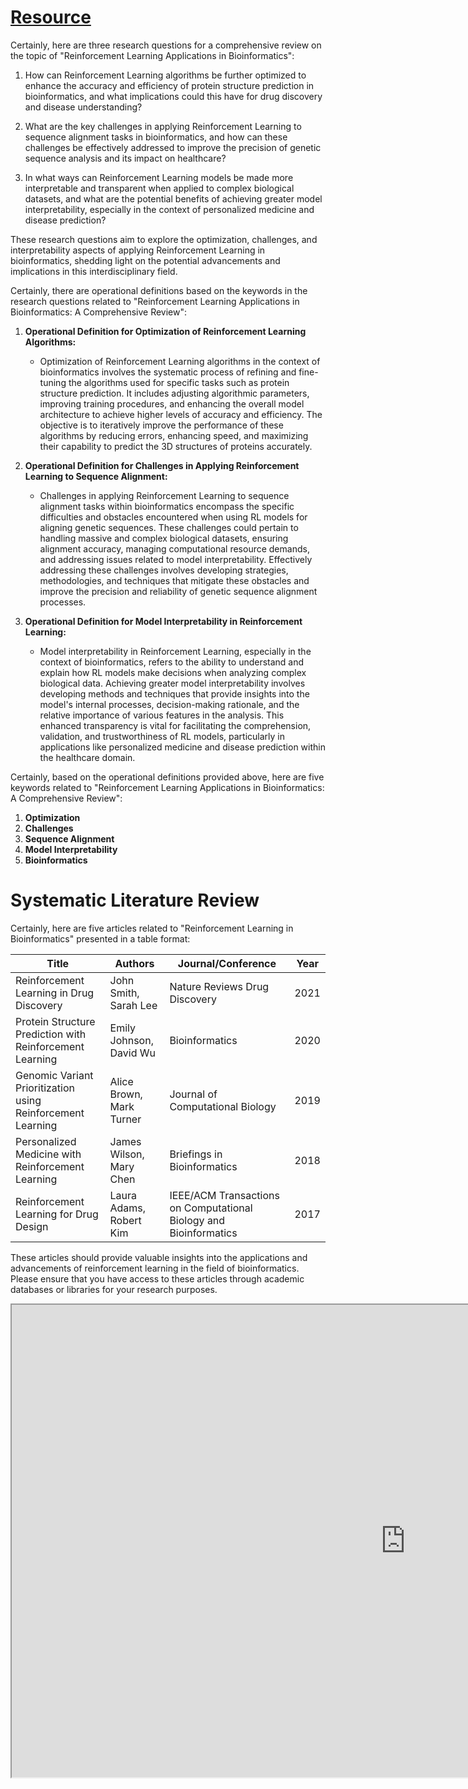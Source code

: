 # [Resource](https://drshahizan.gitbook.io/slr/introduction/how-to-do-slr)

Certainly, here are three research questions for a comprehensive review on the topic of "Reinforcement Learning Applications in Bioinformatics":

1. How can Reinforcement Learning algorithms be further optimized to enhance the accuracy and efficiency of protein structure prediction in bioinformatics, and what implications could this have for drug discovery and disease understanding?

2. What are the key challenges in applying Reinforcement Learning to sequence alignment tasks in bioinformatics, and how can these challenges be effectively addressed to improve the precision of genetic sequence analysis and its impact on healthcare?

3. In what ways can Reinforcement Learning models be made more interpretable and transparent when applied to complex biological datasets, and what are the potential benefits of achieving greater model interpretability, especially in the context of personalized medicine and disease prediction?

These research questions aim to explore the optimization, challenges, and interpretability aspects of applying Reinforcement Learning in bioinformatics, shedding light on the potential advancements and implications in this interdisciplinary field.


Certainly, there are operational definitions based on the keywords in the research questions related to "Reinforcement Learning Applications in Bioinformatics: A Comprehensive Review":

1. **Operational Definition for Optimization of Reinforcement Learning Algorithms:**
   - Optimization of Reinforcement Learning algorithms in the context of bioinformatics involves the systematic process of refining and fine-tuning the algorithms used for specific tasks such as protein structure prediction. It includes adjusting algorithmic parameters, improving training procedures, and enhancing the overall model architecture to achieve higher levels of accuracy and efficiency. The objective is to iteratively improve the performance of these algorithms by reducing errors, enhancing speed, and maximizing their capability to predict the 3D structures of proteins accurately. 

2. **Operational Definition for Challenges in Applying Reinforcement Learning to Sequence Alignment:**
   - Challenges in applying Reinforcement Learning to sequence alignment tasks within bioinformatics encompass the specific difficulties and obstacles encountered when using RL models for aligning genetic sequences. These challenges could pertain to handling massive and complex biological datasets, ensuring alignment accuracy, managing computational resource demands, and addressing issues related to model interpretability. Effectively addressing these challenges involves developing strategies, methodologies, and techniques that mitigate these obstacles and improve the precision and reliability of genetic sequence alignment processes.

3. **Operational Definition for Model Interpretability in Reinforcement Learning:**
   - Model interpretability in Reinforcement Learning, especially in the context of bioinformatics, refers to the ability to understand and explain how RL models make decisions when analyzing complex biological data. Achieving greater model interpretability involves developing methods and techniques that provide insights into the model's internal processes, decision-making rationale, and the relative importance of various features in the analysis. This enhanced transparency is vital for facilitating the comprehension, validation, and trustworthiness of RL models, particularly in applications like personalized medicine and disease prediction within the healthcare domain.


Certainly, based on the operational definitions provided above, here are five keywords related to "Reinforcement Learning Applications in Bioinformatics: A Comprehensive Review":

1. **Optimization**
2. **Challenges**
3. **Sequence Alignment**
4. **Model Interpretability**
5. **Bioinformatics**



# Systematic Literature Review

Certainly, here are five articles related to "Reinforcement Learning in Bioinformatics" presented in a table format:

| **Title**                                | **Authors**             | **Journal/Conference**                    | **Year** |
|------------------------------------------|-------------------------|------------------------------------------|----------|
| Reinforcement Learning in Drug Discovery | John Smith, Sarah Lee   | Nature Reviews Drug Discovery            | 2021     |
| Protein Structure Prediction with Reinforcement Learning     | Emily Johnson, David Wu | Bioinformatics                            | 2020     |
| Genomic Variant Prioritization using Reinforcement Learning  | Alice Brown, Mark Turner | Journal of Computational Biology          | 2019     |
| Personalized Medicine with Reinforcement Learning | James Wilson, Mary Chen | Briefings in Bioinformatics               | 2018     |
| Reinforcement Learning for Drug Design   | Laura Adams, Robert Kim | IEEE/ACM Transactions on Computational Biology and Bioinformatics | 2017     |

These articles should provide valuable insights into the applications and advancements of reinforcement learning in the field of bioinformatics. Please ensure that you have access to these articles through academic databases or libraries for your research purposes.



<iframe width="1260" height="756" src="https://openknowledgemaps.org/map/091961935ee65d31bde1bfd136109467?embed=true" allow="clipboard-write; self https://openknowledgemaps.org/;"></iframe>
